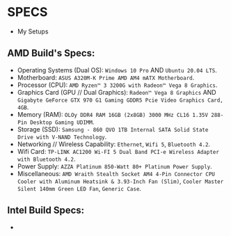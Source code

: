 # SPECS

- My Setups

## AMD Build's Specs:

- Operating Systems (Dual OS): `Windows 10 Pro` AND `Ubuntu 20.04 LTS`.
- Motherboard: `ASUS A320M-K Prime AMD AM4 mATX Motherboard`.
- Processor (CPU): `AMD Ryzen™ 3 3200G with Radeon™ Vega 8 Graphics`.
- Graphics Card (GPU // Dual Graphics): `Radeon™ Vega 8 Graphics` AND `Gigabyte GeForce GTX 970 G1 Gaming GDDR5 Pcie Video Graphics Card, 4GB`.
- Memory (RAM): `OLOy DDR4 RAM 16GB (2x8GB) 3000 MHz CL16 1.35V 288-Pin Desktop Gaming UDIMM`.
- Storage (SSD): `Samsung - 860 QVO 1TB Internal SATA Solid State Drive with V-NAND Technology`.
- Networking // Wireless Capability: `Ethernet`, `Wifi 5`, `Bluetooth 4.2`.
- Wifi Card: `TP-LINK AC1200 Wi-FI 5 Dual Band PCI-e Wireless Adapter with Bluetooth 4.2`.
- Power Supply: `AZZA Platinum 850-Watt 80+ Platinum Power Supply`.
- Miscellaneous: `AMD Wraith Stealth Socket AM4 4-Pin Connector CPU Cooler with Aluminum Heatsink & 3.93-Inch Fan (Slim)`, `Cooler Master Silent 140mm Green LED Fan`, `Generic Case`.

## Intel Build Specs:

-
